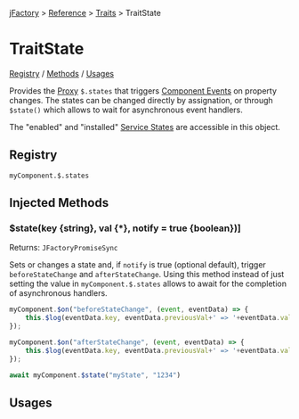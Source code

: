[jFactory](index.md) > [Reference](ref-index.md) > [Traits](ref-index.md#traits-component-features) > TraitState

# TraitState

[Registry](#registry) / [Methods](#injected-methods) / [Usages](#usages)

Provides the [Proxy](https://developer.mozilla.org/en-US/docs/Web/JavaScript/Reference/Global_Objects/Proxy) `$.states` that triggers [Component Events](TraitEvents.md) on property changes.
The states can be changed directly by assignation, or through `$state()` which allows
to wait for asynchronous event handlers.
      
The "enabled" and "installed" [Service States](TraitService-States.md) are accessible in this object.

## Registry
`myComponent.$.states`

## Injected Methods

### $state(key {string}, val {*}, notify = true {boolean})]

Returns: `JFactoryPromiseSync`

Sets or changes a state and, if `notify` is true (optional default), trigger `beforeStateChange` and `afterStateChange`.
Using this method instead of just setting the value in `myComponent.$.states`
allows to await for the completion of asynchronous handlers.  

```javascript
myComponent.$on("beforeStateChange", (event, eventData) => {
    this.$log(eventData.key, eventData.previousVal+' => '+eventData.val)
});

myComponent.$on("afterStateChange", (event, eventData) => {
    this.$log(eventData.key, eventData.previousVal+' => '+eventData.val)
});

await myComponent.$state("myState", "1234")
``` 

## Usages
<!--
```javascript
import { jFactory } from "jfactory-es";

let myComponent = jFactory("myComponent", {
    onEnable() {
        this.on("beforeStateChange", ()=>{
        });    
        this.on("afterStateChange", ()=>{
        })    
    }   
});

(async function(){
    await myComponent.$install(true);
    myComponent.$.states.name = "John";
    await myComponent.$setState("name", "John Doe")
}())
```
-->
